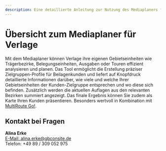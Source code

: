 ```yaml
---
description: Eine detaillierte Anleitung zur Nutzung des Mediaplaners für Verlage zur effizienten Planung von Belegungseinheiten und Zielgebietsanalysen.
---
```


# Übersicht zum Mediaplaner für Verlage

Mit dem Mediaplaner können Verlage ihre eigenen Gebietseinheiten wie Trägerbezirke, Belegungseinheiten, Ausgaben oder Touren effizient analysieren und planen. Das Tool ermöglicht die Erstellung präziser Zielgruppen-Profile für Beilagenkunden und liefert auf Knopfdruck detaillierte Informationen darüber, wie viele und welche Ihrer Gebietseinheiten der Kunden-Zielgruppe entsprechen und wo diese sich befinden. Zusätzlich werden die aktuellen Auflagen aus den relevanten Bezirken summiert angezeigt. Das finale Ergebnis können Sie zudem als Karte Ihren Kunden präsentieren.
Besonders wertvoll in Kombination mit [MultiRoute Go!](https://go.multiroute.de/).

## Kontakt bei Fragen

**Alina Erke**  
[E-Mail: alina.erke@gbconsite.de](mailto:alina.erke@gbconsite.de)  
Telefon: +49 89 / 309 052 975
